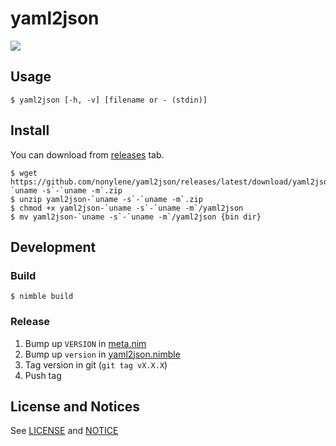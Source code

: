 # yaml2json

![](https://github.com/nonylene/yaml2json/workflows/Build/badge.svg)

## Usage

```console
$ yaml2json [-h, -v] [filename or - (stdin)]
```

## Install

You can download from [releases](https://github.com/nonylene/yaml2json/releases) tab.

```console
$ wget https://github.com/nonylene/yaml2json/releases/latest/download/yaml2json-`uname -s`-`uname -m`.zip
$ unzip yaml2json-`uname -s`-`uname -m`.zip
$ chmod +x yaml2json-`uname -s`-`uname -m`/yaml2json
$ mv yaml2json-`uname -s`-`uname -m`/yaml2json {bin dir}
```

## Development

### Build

```console
$ nimble build
```

### Release

1. Bump up `VERSION` in [meta.nim](./src/meta.nim)
2. Bump up `version` in [yaml2json.nimble](./yaml2json.nimble)
3. Tag version in git (`git tag vX.X.X`)
4. Push tag

## License and Notices

See [LICENSE](./LICENSE) and [NOTICE](./NOTICE)

